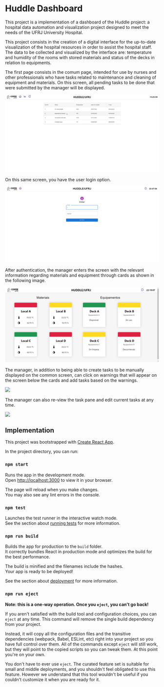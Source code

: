 # Huddle Dashboard

This project is a implementation of a dashboard of the Huddle project: a hospital data automation and visualization project designed to meet the needs of the UFRJ University Hospital.

This project consists in the creation of a digital interface for the up-to-date visualization of the hospital resources in order to assist the hospital staff. The data to be collected and visualized by the interface are: temperature and humidity of the rooms with stored materials and status of the decks in relation to equipments.

The first page consists in the comum page, intended for use by nurses and other professionals who have tasks related to maintenance and cleaning of equipment and materials. On this screen, all pending tasks to be done that were submitted by the manager will be displayed.

<img src="./imgs/painel.png"> 

On this same screen, you have the user login option.

<img src="./imgs/login.png"> 

After authentication, the manager enters the screen with the relevant information regarding materials and equipment through cards as shown in the following image.

<img src="./imgs/painel_admin.jpg"> 

The manager, in addition to being able to create tasks to be manually displayed on the common screen, can click on warnings that will appear on the screen below the cards and add tasks based on the warnings.

<img src="./imgs/editar_responsavel"> 

The manager can also re-view the task pane and edit current tasks at any time.

<img src="./imgs/editar_tarefa">

## Implementation

This project was bootstrapped with [Create React App](https://github.com/facebook/create-react-app).

In the project directory, you can run:

### `npm start`

Runs the app in the development mode.\
Open [http://localhost:3000](http://localhost:3000) to view it in your browser.

The page will reload when you make changes.\
You may also see any lint errors in the console.

### `npm test`

Launches the test runner in the interactive watch mode.\
See the section about [running tests](https://facebook.github.io/create-react-app/docs/running-tests) for more information.

### `npm run build`

Builds the app for production to the `build` folder.\
It correctly bundles React in production mode and optimizes the build for the best performance.

The build is minified and the filenames include the hashes.\
Your app is ready to be deployed!

See the section about [deployment](https://facebook.github.io/create-react-app/docs/deployment) for more information.

### `npm run eject`

**Note: this is a one-way operation. Once you `eject`, you can't go back!**

If you aren't satisfied with the build tool and configuration choices, you can `eject` at any time. This command will remove the single build dependency from your project.

Instead, it will copy all the configuration files and the transitive dependencies (webpack, Babel, ESLint, etc) right into your project so you have full control over them. All of the commands except `eject` will still work, but they will point to the copied scripts so you can tweak them. At this point you're on your own.

You don't have to ever use `eject`. The curated feature set is suitable for small and middle deployments, and you shouldn't feel obligated to use this feature. However we understand that this tool wouldn't be useful if you couldn't customize it when you are ready for it.
